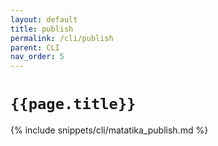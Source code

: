 ```yaml
---
layout: default
title: publish
permalink: /cli/publish
parent: CLI
nav_order: 5
---
```


# `{{page.title}}`

{% include snippets/cli/matatika_publish.md %}

